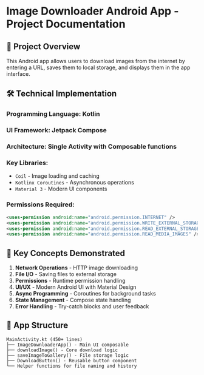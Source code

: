 # Image Downloader Android App - Project Documentation

## 📱 Project Overview
This Android app allows users to download images from the internet by entering a URL, saves them to local storage, and displays them in the app interface.
## 🛠️ Technical Implementation

### **Programming Language**: Kotlin
### **UI Framework**: Jetpack Compose
### **Architecture**: Single Activity with Composable functions
### **Key Libraries**:
- `Coil` - Image loading and caching
- `Kotlinx Coroutines` - Asynchronous operations
- `Material 3` - Modern UI components

### **Permissions Required**:
```xml
<uses-permission android:name="android.permission.INTERNET" />
<uses-permission android:name="android.permission.WRITE_EXTERNAL_STORAGE" />
<uses-permission android:name="android.permission.READ_EXTERNAL_STORAGE" />
<uses-permission android:name="android.permission.READ_MEDIA_IMAGES" />
```


## 🔧 Key Concepts Demonstrated

1. **Network Operations** - HTTP image downloading
2. **File I/O** - Saving files to external storage
3. **Permissions** - Runtime permission handling
4. **UI/UX** - Modern Android UI with Material Design
5. **Async Programming** - Coroutines for background tasks
6. **State Management** - Compose state handling
7. **Error Handling** - Try-catch blocks and user feedback

## 📱 App Structure

```
MainActivity.kt (450+ lines)
├── ImageDownloaderApp() - Main UI composable
├── downloadImage() - Core download logic
├── saveImageToGallery() - File storage logic
├── DownloadButton() - Reusable button component
└── Helper functions for file naming and history
```


